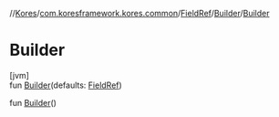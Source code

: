 //[Kores](../../../../index.md)/[com.koresframework.kores.common](../../index.md)/[FieldRef](../index.md)/[Builder](index.md)/[Builder](-builder.md)

# Builder

[jvm]\
fun [Builder](-builder.md)(defaults: [FieldRef](../index.md))

fun [Builder](-builder.md)()

